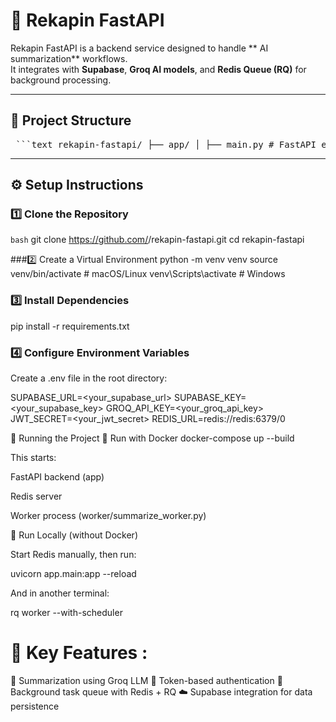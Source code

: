 # 🚀 Rekapin FastAPI

Rekapin FastAPI is a backend service designed to handle ** AI summarization** workflows.  
It integrates with **Supabase**, **Groq AI models**, and **Redis Queue (RQ)** for background processing.

---

## 📂 Project Structure

<pre> ```text rekapin-fastapi/ ├── app/ │ ├── main.py # FastAPI entry point │ ├── routes/ # API routers │ ├── services/ # External service integrations (Supabase, Groq, Redis, etc.) │ ├── models/ # Pydantic schemas │ ├── auth/ # Auth utilities │ └── config/ # App configuration ├── worker/ │ └── summarize_worker.py # RQ worker for background summarization ├── docker-compose.yml # Multi-service setup (FastAPI, Redis, Worker) ├── requirements.txt # Python dependencies └── README.md # Project documentation ``` </pre>


---

## ⚙️ Setup Instructions

### 1️⃣ Clone the Repository

```bash```
git clone https://github.com/<your-username>/rekapin-fastapi.git
cd rekapin-fastapi

###2️⃣ Create a Virtual Environment
python -m venv venv
source venv/bin/activate     # macOS/Linux
venv\Scripts\activate        # Windows

### 3️⃣ Install Dependencies
pip install -r requirements.txt

### 4️⃣ Configure Environment Variables

Create a .env file in the root directory:

SUPABASE_URL=<your_supabase_url>
SUPABASE_KEY=<your_supabase_key>
GROQ_API_KEY=<your_groq_api_key>
JWT_SECRET=<your_jwt_secret>
REDIS_URL=redis://redis:6379/0


🧩 Running the Project
🔹 Run with Docker
docker-compose up --build


This starts:

FastAPI backend (app)

Redis server

Worker process (worker/summarize_worker.py)

🔹 Run Locally (without Docker)

Start Redis manually, then run:

uvicorn app.main:app --reload


And in another terminal:

rq worker --with-scheduler


# 🧠 Key Features :
📝 Summarization using Groq LLM
🔐 Token-based authentication
🔄 Background task queue with Redis + RQ
☁️ Supabase integration for data persistence
